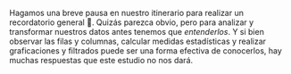 Hagamos una breve pausa en nuestro itinerario para realizar un recordatorio general :mega:. Quizás parezca obvio, pero para analizar y transformar nuestros datos antes tenemos que _entenderlos_. Y si bien observar las filas y columnas, calcular medidas estadísticas y realizar graficaciones y filtrados puede ser una forma efectiva de conocerlos, hay muchas respuestas que este estudio no nos dará. 
